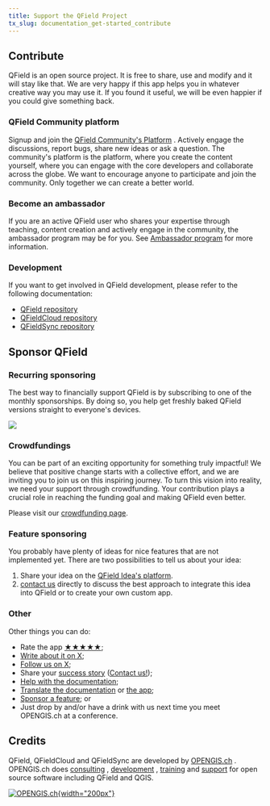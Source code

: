 ```yaml
---
title: Support the QField Project
tx_slug: documentation_get-started_contribute
---
```


## Contribute

QField is an open source project.
It is free to share, use and modify and it will stay like that.
We are very happy if this app helps you in whatever creative way you may use it.
If you found it useful, we will be even happier if you could give something back.

### QField Community platform

Signup and join the [QField Community's Platform](https://community.qfield.org/) <!-- markdown-link-check-disable-line -->.
 Actively engage the discussions, report bugs, share new ideas or ask a question.
 The community's platform is the platform, where you create the content yourself, where you can engage with the core developers and collaborate across the globe.
 We want to encourage anyone to participate and join the community.
 Only together we can create a better world.

### Become an ambassador

If you are an active QField user who shares your expertise through teaching, content creation and actively engage in the community, the ambassador program may be for you.
See [Ambassador program](https://qfield.org/ambassadors.html) <!-- markdown-link-check-disable-line --> for more information.

### Development

If you want to get involved in QField development, please refer to the following documentation:

- [QField repository](https://github.com/opengisch/QField/blob/master/doc/dev.md) <!-- markdown-link-check-disable-line -->
- [QFieldCloud repository](https://github.com/opengisch/qfieldcloud) <!-- markdown-link-check-disable-line -->
- [QFieldSync repository](https://github.com/opengisch/QFieldSync) <!-- markdown-link-check-disable-line -->

## Sponsor QField

### Recurring sponsoring

The best way to financially support QField is by subscribing to one of the monthly sponsorships.
By doing so, you help get freshly baked QField versions straight to everyone's devices.

[![](https://img.shields.io/static/v1?label=Sponsor%20Now&message=%E2%9D%A4&logo=GitHub&color=%2380CC28)](https://github.com/sponsors/opengisch)

### Crowdfundings

You can be part of an exciting opportunity for something truly impactful! We believe that positive change starts with a collective effort, and we are inviting you to join us on this inspiring journey.
To turn this vision into reality, we need your support through crowdfunding.
Your contribution plays a crucial role in reaching the funding goal and making QField even better.

Please visit our [crowdfunding page](https://www.opengis.ch/category/crowdfunding/).

### Feature sponsoring

You probably have plenty of ideas for nice features that are not implemented yet.
There are two possibilities to tell us about your idea:

1. Share your idea on the [QField Idea's platform](https://ideas.qfield.org/).
2. [contact us](https://opengis.ch/#contact) directly to discuss the best approach to integrate this idea into QField or to create your own custom app.

### Other

Other things you can do:

- Rate the app [★★★★★](https://play.google.com/store/apps/details?id=ch.opengis.qfield&hl=en#details-reviews); <!-- markdown-link-check-disable-line -->
- [Write about it on X](https://twitter.com/share?text=Looking%20for%20a%20good%20tool%20for%20field%20work%20in%20GIS?%20Check%20out%20%23QField!); <!-- markdown-link-check-disable-line -->
- [Follow us on X](https://twitter.com/QFieldForQGIS); <!-- markdown-link-check-disable-line -->
- Share your [success story](https://qfield.org/success-stories.html) ([Contact us!](mailto:sales@opengis.ch)); <!-- markdown-link-check-disable-line -->
- [Help with the documentation](https://github.com/opengisch/QField-docs#documentation-process); <!-- markdown-link-check-disable-line -->
- [Translate the documentation](https://github.com/opengisch/QField-docs#translation-process) or [the app](https://explore.transifex.com/opengisch/qfield-for-qgis/); <!-- markdown-link-check-disable-line -->
- [Sponsor a feature](https://docs.qfield.org/get-started/sponsor/); <!-- markdown-link-check-disable-line --> or
- Just drop by and/or have a drink with us next time you meet OPENGIS.ch at a conference.

## Credits

QField, QFieldCloud and QFieldSync are developed by [OPENGIS.ch](https://www.opengis.ch/) <!-- markdown-link-check-disable-line -->. OPENGIS.ch does [consulting](https://www.opengis.ch/training-consulting/) <!-- markdown-link-check-disable-line -->,
[development](https://www.opengis.ch/custom-development/) <!-- markdown-link-check-disable-line -->, [training](https://www.opengis.ch/qfield-training/) <!-- markdown-link-check-disable-line --> and [support](https://www.opengis.ch/qgis-support/) <!-- markdown-link-check-disable-line --> for open source software including QField and
QGIS.

[![OPENGIS.ch](../assets/images/opengisch_main_transparent.png){width="200px"}](http://www.opengis.ch) <!-- markdown-link-check-disable-line -->
